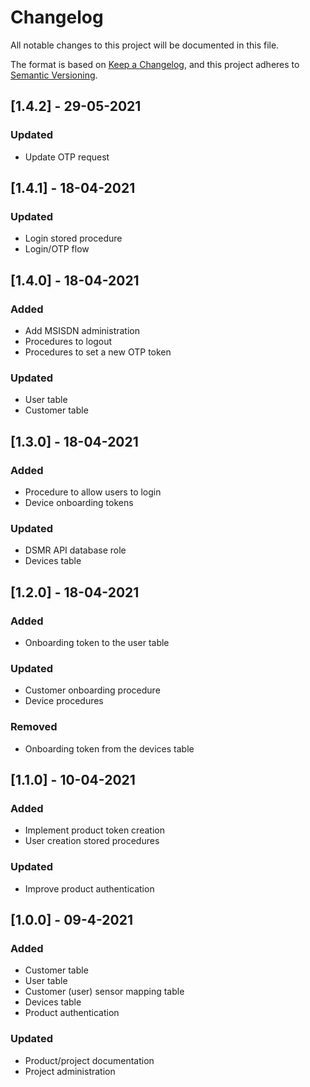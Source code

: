 # Changelog
All notable changes to this project will be documented in this file.

The format is based on [Keep a Changelog](https://keepachangelog.com/en/1.0.0/),
and this project adheres to [Semantic Versioning](https://semver.org/spec/v2.0.0.html).

## [1.4.2] - 29-05-2021
### Updated
- Update OTP request

## [1.4.1] - 18-04-2021
### Updated
- Login stored procedure
- Login/OTP flow

## [1.4.0] - 18-04-2021
### Added
- Add MSISDN administration
- Procedures to logout
- Procedures to set a new OTP token

### Updated
- User table
- Customer table

## [1.3.0] - 18-04-2021
### Added
- Procedure to allow users to login
- Device onboarding tokens

### Updated
- DSMR API database role
- Devices table

## [1.2.0] - 18-04-2021
### Added
- Onboarding token to the user table

### Updated
- Customer onboarding procedure
- Device procedures

### Removed
- Onboarding token from the devices table

## [1.1.0] - 10-04-2021
### Added
- Implement product token creation
- User creation stored procedures

### Updated
- Improve product authentication

## [1.0.0] - 09-4-2021
### Added
- Customer table
- User table
- Customer (user) sensor mapping table
- Devices table
- Product authentication

### Updated
- Product/project documentation
- Project administration
